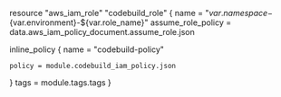 resource "aws_iam_role" "codebuild_role" {
  name               = "${var.namespace}-${var.environment}-${var.role_name}"
  assume_role_policy = data.aws_iam_policy_document.assume_role.json

  inline_policy {
    name = "codebuild-policy"

    policy = module.codebuild_iam_policy.json
  }
  tags = module.tags.tags
}
